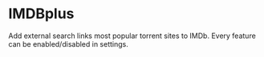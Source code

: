 # IMDBplus
Add external search links most popular torrent sites to IMDb. Every feature can be enabled/disabled in settings.
